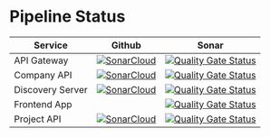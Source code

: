 # Pipeline Status

| Service | Github | Sonar |
|---------|--------|-------|
| API Gateway | [![SonarCloud](https://github.com/afroze-project-management/api-gateway/actions/workflows/build.yml/badge.svg)](https://github.com/afroze-project-management/api-gateway/actions/workflows/build.yml) | [![Quality Gate Status](https://sonarcloud.io/api/project_badges/measure?project=afroze-project-management_api-gateway&metric=alert_status)](https://sonarcloud.io/summary/new_code?id=afroze-project-management_api-gateway) |
| Company API | [![SonarCloud](https://github.com/afroze-project-management/company-api/actions/workflows/build.yml/badge.svg)](https://github.com/afroze-project-management/company-api/actions/workflows/build.yml) | [![Quality Gate Status](https://sonarcloud.io/api/project_badges/measure?project=afroze-project-management_company-api&metric=alert_status)](https://sonarcloud.io/summary/new_code?id=afroze-project-management_company-api) |
| Discovery Server | [![SonarCloud](https://github.com/afroze-project-management/discovery-server/actions/workflows/build.yml/badge.svg)](https://github.com/afroze-project-management/discovery-server/actions/workflows/build.yml) | [![Quality Gate Status](https://sonarcloud.io/api/project_badges/measure?project=afroze-project-management_discovery-server&metric=alert_status)](https://sonarcloud.io/summary/new_code?id=afroze-project-management_discovery-server) |
| Frontend App | | [![Quality Gate Status](https://sonarcloud.io/api/project_badges/measure?project=afroze-project-management_frontend-app&metric=alert_status)](https://sonarcloud.io/summary/new_code?id=afroze-project-management_frontend-app) |
| Project API | [![SonarCloud](https://github.com/afroze-project-management/project-api/actions/workflows/build.yml/badge.svg)](https://github.com/afroze-project-management/project-api/actions/workflows/build.yml) | [![Quality Gate Status](https://sonarcloud.io/api/project_badges/measure?project=afroze-project-management_project-api&metric=alert_status)](https://sonarcloud.io/summary/new_code?id=afroze-project-management_project-api) |
